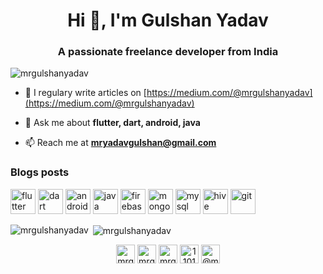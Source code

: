 <h1 align="center">Hi 👋, I'm Gulshan Yadav</h1>
<h3 align="center">A passionate freelance developer from India</h3>

<p align="left"> <img src="https://komarev.com/ghpvc/?username=mrgulshanyadav" alt="mrgulshanyadav" /> </p>

- 📝 I regulary write articles on [https://medium.com/@mrgulshanyadav](https://medium.com/@mrgulshanyadav)

- 💬 Ask me about **flutter, dart, android, java**

- 📫 Reach me at **mryadavgulshan@gmail.com**

### Blogs posts
<!-- BLOG-POST-LIST:START -->
<!-- BLOG-POST-LIST:END -->

<p align="left">
  <img src="https://www.vectorlogo.zone/logos/flutterio/flutterio-icon.svg" alt="flutter" width="40" height="40"/> 
  <img src="https://www.vectorlogo.zone/logos/dartlang/dartlang-icon.svg" alt="dart" width="40" height="40"/> 
  <img src="https://devicons.github.io/devicon/devicon.git/icons/android/android-original-wordmark.svg" alt="android" width="40" height="40"/> 
  <img src="https://devicons.github.io/devicon/devicon.git/icons/java/java-original-wordmark.svg" alt="java" width="40" height="40"/> 
  <img src="https://www.vectorlogo.zone/logos/firebase/firebase-icon.svg" alt="firebase" width="40" height="40"/> 
  <img src="https://devicons.github.io/devicon/devicon.git/icons/mongodb/mongodb-original-wordmark.svg" alt="mongodb" width="40" height="40"/> 
  <img src="https://devicons.github.io/devicon/devicon.git/icons/mysql/mysql-original-wordmark.svg" alt="mysql" width="40" height="40"/>
  <img src="https://www.vectorlogo.zone/logos/apache_hive/apache_hive-icon.svg" alt="hive" width="40" height="40"/> 
  <img src="https://www.vectorlogo.zone/logos/git-scm/git-scm-icon.svg" alt="git" width="40" height="40"/> 

</p>

<p><img align="left" src="https://github-readme-stats.vercel.app/api/top-langs/?username=mrgulshanyadav&layout=compact" alt="mrgulshanyadav" /></p>

<p>&nbsp;<img align="center" src="https://github-readme-stats.vercel.app/api?username=mrgulshanyadav&show_icons=true" alt="mrgulshanyadav" /></p>

<p align="center">
<a href="https://dev.to/mrgulshanyadav" target="blank"><img align="center" src="https://cdn.jsdelivr.net/npm/simple-icons@3.0.1/icons/dev-dot-to.svg" alt="mrgulshanyadav" height="30" width="30" /></a>
<a href="https://twitter.com/mrgulshanyadav" target="blank"><img align="center" src="https://cdn.jsdelivr.net/npm/simple-icons@3.0.1/icons/twitter.svg" alt="mrgulshanyadav" height="30" width="30" /></a>
<a href="https://linkedin.com/in/mrgulshanyadav" target="blank"><img align="center" src="https://cdn.jsdelivr.net/npm/simple-icons@3.0.1/icons/linkedin.svg" alt="mrgulshanyadav" height="30" width="30" /></a>
<a href="https://stackoverflow.com/users/11018260" target="blank"><img align="center" src="https://cdn.jsdelivr.net/npm/simple-icons@3.0.1/icons/stackoverflow.svg" alt="11018260" height="30" width="30" /></a>
<a href="https://medium.com/@mrgulshanyadav" target="blank"><img align="center" src="https://cdn.jsdelivr.net/npm/simple-icons@3.0.1/icons/medium.svg" alt="@mrgulshanyadav" height="30" width="30" /></a>
</p>
